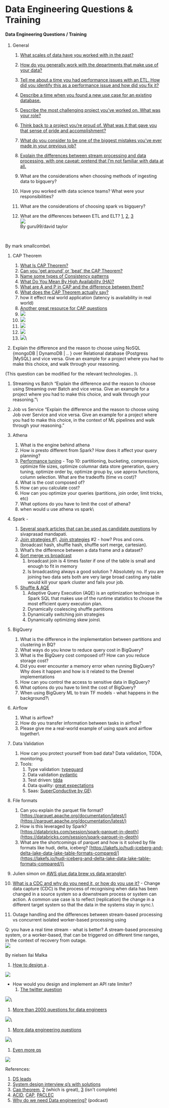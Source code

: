 # Data Engineering Questions & Training

#### Data Engineering Questions / Training <a href="#_wd2yffq1woi9" id="_wd2yffq1woi9"></a>

1. General
   1. [What scales of data have you worked with in the past?](https://business.linkedin.com/talent-solutions/resources/interviewing-talent/data-engineer)
   2. [How do you generally work with the departments that make use of your data?](https://business.linkedin.com/talent-solutions/resources/interviewing-talent/data-engineer)
   3. [Tell me about a time you had performance issues with an ETL. How did you identify this as a performance issue and how did you fix it?](https://business.linkedin.com/talent-solutions/resources/interviewing-talent/data-engineer)
   4. [Describe a time when you found a new use case for an existing database.](https://business.linkedin.com/talent-solutions/resources/interviewing-talent/data-engineer)
   5. [Describe the most challenging project you’ve worked on. What was your role?](https://business.linkedin.com/talent-solutions/resources/interviewing-talent/data-engineer)
   6. [Think back to a project you’re proud of. What was it that gave you that sense of pride and accomplishment?](https://business.linkedin.com/talent-solutions/resources/interviewing-talent/data-engineer)
   7. [What do you consider to be one of the biggest mistakes you’ve ever made in your previous job?](https://business.linkedin.com/talent-solutions/resources/interviewing-talent/data-engineer)
   8. [Explain the differences between stream processing and data processing, with one caveat: pretend that I’m not familiar with data at all.](https://business.linkedin.com/talent-solutions/resources/interviewing-talent/data-engineer)
   9. What are the considerations when choosing methods of ingesting data to bigquery?
   10. Have you worked with data science teams? What were your responsibilities?
   11. What are the considerations of choosing spark vs bigquery?
   12. What are the differences between ETL and ELT? [1](https://www.guru99.com/etl-vs-elt.html), [2](https://www.xplenty.com/blog/etl-vs-elt/), [3](https://blog.panoply.io/etl-vs-elt-the-difference-is-in-the-how)\
       ![](../../.gitbook/assets/0)\
       By guru99/david taylor

       <img src="../../.gitbook/assets/1" alt="" data-size="original">

       <img src="../../.gitbook/assets/2" alt="" data-size="original">

By mark smallcombe\


1. CAP Theorem
   1. [What Is CAP Theorem?](https://www.fullstack.cafe/blog/cap-theorem-interview-questions)
   2. [Can you 'get around' or 'beat' the CAP Theorem?](https://www.fullstack.cafe/blog/cap-theorem-interview-questions)
   3. [Name some types of Consistency patterns](https://www.fullstack.cafe/blog/cap-theorem-interview-questions)
   4. [What Do You Mean By High Availability (HA)?](https://www.fullstack.cafe/blog/cap-theorem-interview-questions)
   5. [What are A and P in CAP and the difference between them?](https://www.fullstack.cafe/blog/cap-theorem-interview-questions)
   6. [What does the CAP Theorem actually say?](https://www.fullstack.cafe/blog/cap-theorem-interview-questions)
   7. how it effect real world application (latency is availability in real world)
   8. [Another great resource for CAP questions](https://github.com/henryr/cap-faq)
   9. ![](../../.gitbook/assets/3)
   10. ![](../../.gitbook/assets/4)
   11. ![](../../.gitbook/assets/5)
   12. ![](../../.gitbook/assets/6)
   13. ![](../../.gitbook/assets/7)\

2. Explain the difference and the reason to choose using NoSQL {mongoDB | DynamoDB | .. } over Relational database {Postgress |MySQL} and vice versa. Give an example for a project where you had to make this choice, and walk through your reasoning.

(This question can be modified for the relevant technologies.. )\


1. Streaming vs Batch “Explain the difference and the reason to choose using Streaming over Batch and vice versa. Give an example for a project where you had to make this choice, and walk through your reasoning.”\

2. Job vs Service “Explain the difference and the reason to choose using Job over Service and vice versa. Give an example for a project where you had to make this choice, in the context of ML pipelines and walk through your reasoning.”
3. Athena
   1. What is the engine behind athena
   2. How is presto different from Spark? How does it affect your query planning?
   3. [Performance tuning](https://aws.amazon.com/blogs/big-data/top-10-performance-tuning-tips-for-amazon-athena/) - Top 10: partitioning, bucketing, compression, optimize file sizes, optimize columnar data store generation, query tuning, optimize order by, optimize group by, use approx functions, column selection. What are the tradeoffs (time vs cost)?
   4. What is the cost composed of?
   5. How can you calculate cost?
   6. How can you optimize your queries (partitions, join order, limit tricks, etc)
   7. What options do you have to limit the cost of athena?
   8. when would u use athena vs spark\

4. Spark -
   1. [Several spark articles that can be used as candidate questions](https://medium.com/@sivaprasad-mandapati) by sivaprasad mandapati.
   2. [Join strategies #](https://medium.com/datakaresolutions/optimize-spark-sql-joins-c81b4e3ed7da)1, [Join strategies](https://towardsdatascience.com/strategies-of-spark-join-c0e7b4572bcf) #2 - how? Pros and cons. (broadcast hash, shuffle hash, shuffle sort merge, cartesian).
   3. What’s the difference between a data frame and a dataset?
   4. [Sort merge vs broadcast](https://medium.com/swlh/spark-joins-tuning-part-1-sort-merge-vs-broadcast-a98d82610cf0)
      1. broadcast join is 4 times faster if one of the table is small and enough to fit in memory
      2. Is broadcasting always a good solution ? Absolutely no. If you are joining two data sets both are very large broad casting any table would kill your spark cluster and fails your job.
   5. [Shuffle & AQE](https://medium.com/@sivaprasad-mandapati/spark-joins-tuning-part-2-shuffle-partitions-aqe-8688cb23317b)
      1. Adaptive Query Execution (AQE) is an optimization technique in Spark SQL that makes use of the runtime statistics to choose the most efficient query execution plan.
      2. Dynamically coalescing shuffle partitions
      3. Dynamically switching join strategies
      4. Dynamically optimizing skew joins\

5. BigQuery
   1. What is the difference in the implementation between partitions and clustering in BQ?
   2. What ways do you know to reduce query cost in BigQuery?
   3. What is the BigQuery cost composed of? How can you reduce storage cost?
   4. Did you ever encounter a memory error when running BigQuery? Why does it happen and how is it related to the Dremel implementations
   5. How can you control the access to sensitive data in BigQuery?
   6. What options do you have to limit the cost of BigQuery?
   7. When using BigQuery ML to train TF models - what happens in the background?\

6. Airflow
   1. What is airflow?
   2. How do you transfer information between tasks in airflow?
   3. Please give me a real-world example of using spark and airflow together\

7. Data Validation
   1. How can you protect yourself from bad data? Data validation, TDDA, monitoring.
   2. Tools:
      1. Type validation: [typeguard](https://github.com/agronholm/typeguard)
      2. Data validation [pydantic](https://pydantic-docs.helpmanual.io/usage/dataclasses/)
      3. Test driven: [tdda](https://github.com/tdda/tdda)
      4. Data quality: [great expectations](https://greatexpectations.io/)
      5. Saas: [SuperConductive by GE](https://superconductive.ai/)\

8. File formats
   1. Can you explain the parquet file format? [https://parquet.apache.org/documentation/latest/](https://parquet.apache.org/documentation/latest/)
   2. How is this leveraged by Spark? [https://databricks.com/session/spark-parquet-in-depth](https://databricks.com/session/spark-parquet-in-depth)
   3. What are the shortcomings of parquet and how is it solved by file formats like hudi, delta, iceberg? [https://lakefs.io/hudi-iceberg-and-delta-lake-data-lake-table-formats-compared/](https://lakefs.io/hudi-iceberg-and-delta-lake-data-lake-table-formats-compared/)\

9. Julien simon on [AWS glue data brew vs data wrangler](https://julsimon.medium.com/data-preparation-aws-glue-data-brew-or-amazon-sagemaker-data-wrangler-d8e76d1510cb)\

10. [What is a CDC and why do you need it, or how do you use it?](https://rockset.com/blog/change-data-capture-what-it-is-and-how-to-use-it/) - Change data capture (CDC) is the process of recognising when data has been changed in a source system so a downstream process or system can action. A common use case is to reflect (replication) the change in a different target system so that the data in the systems stay in sync.\

11. Outage handling and the differences between stream-based processing vs concurrent isolated worker-based processing using

Q: you have a real time stream - what is better? A stream-based processing system, or a worker-based, that can be triggered on different time ranges, in the context of recovery from outage.\
![](../../.gitbook/assets/8)

By nielsen Ilai Malka

1. [How to design a](https://github.com/donnemartin/system-design-primer#system-design-interview-questions-with-solutions) .

![](../../.gitbook/assets/9)

* How would you design and implement an API rate limiter?
  1. [The twitter question](https://github.com/donnemartin/system-design-primer/blob/master/solutions/system\_design/twitter/README.md)

![](../../.gitbook/assets/10)\


1. [More than 2000 questions for data engineers](https://github.com/OBenner/data-engineering-interview-questions)

![](../../.gitbook/assets/11)\


1. [More data engineering questions](https://realpython.com/data-engineer-interview-questions-python/)

![](../../.gitbook/assets/12)\


1. [Even more qs](https://www.softwaretestinghelp.com/data-engineer-interview-questions/)

![](../../.gitbook/assets/13)

References:

1. [DS leads](https://docs.google.com/document/d/1gdfJce0p7jx0ptHJt3NE3NIhvzZCXJ5O0V-dvJse0HI/edit)
2. [System design interview q’s with solutions](https://github.com/donnemartin/system-design-primer#system-design-interview-questions-with-solutions)
3. [Cap theorem](https://github.com/donnemartin/system-design-primer#system-design-interview-questions-with-solutions), [2](https://github.com/henryr/cap-faq) (which is great), [3](https://github.com/kislerdm/data-engineering-interviews) (isn't complete)
4. [ACID](https://bardoloi.com/blog/2017/02/26/db-deep-dive/), [CAP](https://bardoloi.com/blog/2017/03/06/cap-theorem/), [PACLEC](https://bardoloi.com/blog/2017/03/06/pacelc-theorem/)
5. [Why do we need Data engineering?](https://podcastaddict.com/episode/116229803) (podcast)
